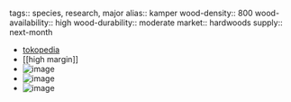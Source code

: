 tags:: species, research, major
alias:: kamper
wood-density:: 800
wood-availability:: high
wood-durability:: moderate
market:: hardwoods
supply:: next-month

- [tokopedia](https://www.tokopedia.com/mitraplant/bibit-pohon-kayu-kamper-tanaman-kayu-kamper-cinnamomum-camphora?extParam=ivf%3Dfalse%26src%3Dsearch)
- [[high margin]]
- ![image](https://peach-geographical-bat-397.mypinata.cloud/ipfs/QmUhESoUp3j1qPCs3wQJcRzt7hJy59ftbeqBifftbkbdQo)
- ![image](https://peach-geographical-bat-397.mypinata.cloud/ipfs/QmQnzjnvcfHtjVNkVCeSWhQsareuLveC3HbWAxyguuppUN)
- ![image](https://peach-geographical-bat-397.mypinata.cloud/ipfs/QmXiyQPE8aTV7Wo6vJoN7L21aRJZYFhQNZSbr54QuVWmZ3)